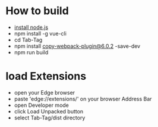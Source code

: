 # How to build
- [install node.js](https://nodejs.org/en/)
- npm install -g vue-cli
- cd Tab-Tag
- npm install copy-webpack-plugin@6.0.2 -save-dev
- npm run build

# load Extensions
- open your Edge browser
- paste 'edge://extensions/' on your browser Address Bar
- open Developer mode 
- click Load Unpacked button 
- select Tab-Tag/dist directory